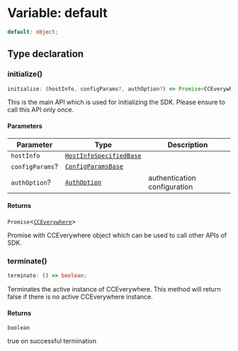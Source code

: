# Variable: default

```ts
default: object;
```

## Type declaration

### initialize()

```ts
initialize: (hostInfo, configParams?, authOption?) => Promise<CCEverywhere>;
```

This is the main API which is used for initializing the SDK.
Please ensure to call this API only once.

#### Parameters

| Parameter | Type | Description |
| ------ | ------ | ------ |
| `hostInfo` | [`HostInfoSpecifiedBase`](../../../../../shared/src/types/host-info-types/interfaces/host-info-specified-base.md) |  |
| `configParams`? | [`ConfigParamsBase`](../../../../../shared/src/types/host-info-types/interfaces/config-params-base.md) |  |
| `authOption`? | [`AuthOption`](../../../../../shared/src/types/authentication-types/type-aliases/auth-option.md) | authentication configuration |

#### Returns

`Promise`<[`CCEverywhere`](../../cc-everywhere/classes/cc-everywhere.md)\>

Promise with CCEverywhere object which can be used to call other APIs of SDK.

### terminate()

```ts
terminate: () => boolean;
```

Terminates the active instance of CCEverywhere.
This method will return false if there is no active CCEverywhere instance.

#### Returns

`boolean`

true on successful termination
